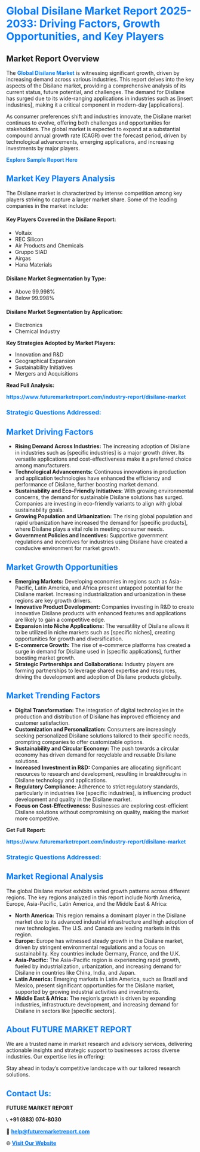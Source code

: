 <h1 style="color: #007BFF;">Global Disilane Market Report 2025-2033: Driving Factors, Growth Opportunities, and Key Players</h1>

<section id="overview">
<h2>Market Report Overview</h2>
<p>The <a href="https://www.futuremarketreport.com/industry-report/disilane-market" style="color: #007BFF; text-decoration: none;"><strong>Global Disilane Market</strong></a> is witnessing significant growth, driven by increasing demand across various industries. This report delves into the key aspects of the Disilane market, providing a comprehensive analysis of its current status, future potential, and challenges. The demand for Disilane has surged due to its wide-ranging applications in industries such as [insert industries], making it a critical component in modern-day [applications].</p>
<p>As consumer preferences shift and industries innovate, the Disilane market continues to evolve, offering both challenges and opportunities for stakeholders. The global market is expected to expand at a substantial compound annual growth rate (CAGR) over the forecast period, driven by technological advancements, emerging applications, and increasing investments by major players.</p>
</section>

<section id="overview">
<p><a href="https://www.futuremarketreport.com/request-sample/reportId=46799" style="color: #007BFF; text-decoration: none;"><strong>Explore Sample Report Here</strong></a></p>
</section>

<section id="key-players">
<h2 style="color: #007BFF;">Market Key Players Analysis</h2>
<p>The Disilane market is characterized by intense competition among key players striving to capture a larger market share. Some of the leading companies in the market include:</p>
<h4>Key Players Covered in the Disilane Report:</h4>
<ul><li>Voltaix</li><li>REC Silicon</li><li>Air Products and Chemicals</li><li>Gruppo SIAD</li><li>Airgas</li><li>Hana Materials</li></ul>
<h4>Disilane Market Segmentation by Type:</h4>
<ul><li>Above 99.998%</li><li>Below 99.998%</li></ul>

<h4>Disilane Market Segmentation by Application:</h4>
<ul><li>Electronics</li><li>Chemical Industry</li></ul>
<p><strong>Key Strategies Adopted by Market Players:</strong></p>
<ul>
<li>Innovation and R&D</li>
<li>Geographical Expansion</li>
<li>Sustainability Initiatives</li>
<li>Mergers and Acquisitions</li>
</ul>
</section>

<section>
<p><strong>Read Full Analysis: </strong></p><a href="https://www.futuremarketreport.com/industry-report/disilane-market" style="color: #007BFF; text-decoration: none;"><strong>https://www.futuremarketreport.com/industry-report/disilane-market</strong></a>
<h3 style="color: #007BFF;">Strategic Questions Addressed:</h3>
</section>

<section id="driving-factors">
<h2 style="color: #007BFF;">Market Driving Factors</h2>
<ul>
<li><strong>Rising Demand Across Industries:</strong> The increasing adoption of Disilane in industries such as [specific industries] is a major growth driver. Its versatile applications and cost-effectiveness make it a preferred choice among manufacturers.</li>
<li><strong>Technological Advancements:</strong> Continuous innovations in production and application technologies have enhanced the efficiency and performance of Disilane, further boosting market demand.</li>
<li><strong>Sustainability and Eco-Friendly Initiatives:</strong> With growing environmental concerns, the demand for sustainable Disilane solutions has surged. Companies are investing in eco-friendly variants to align with global sustainability goals.</li>
<li><strong>Growing Population and Urbanization:</strong> The rising global population and rapid urbanization have increased the demand for [specific products], where Disilane plays a vital role in meeting consumer needs.</li>
<li><strong>Government Policies and Incentives:</strong> Supportive government regulations and incentives for industries using Disilane have created a conducive environment for market growth.</li>
</ul>
</section>

<section id="growth-opportunities">
<h2 style="color: #007BFF;">Market Growth Opportunities</h2>
<ul>
<li><strong>Emerging Markets:</strong> Developing economies in regions such as Asia-Pacific, Latin America, and Africa present untapped potential for the Disilane market. Increasing industrialization and urbanization in these regions are key growth drivers.</li>
<li><strong>Innovative Product Development:</strong> Companies investing in R&D to create innovative Disilane products with enhanced features and applications are likely to gain a competitive edge.</li>
<li><strong>Expansion into Niche Applications:</strong> The versatility of Disilane allows it to be utilized in niche markets such as [specific niches], creating opportunities for growth and diversification.</li>
<li><strong>E-commerce Growth:</strong> The rise of e-commerce platforms has created a surge in demand for Disilane used in [specific applications], further boosting market growth.</li>
<li><strong>Strategic Partnerships and Collaborations:</strong> Industry players are forming partnerships to leverage shared expertise and resources, driving the development and adoption of Disilane products globally.</li>
</ul>
</section>

<section id="trending-factors">
<h2 style="color: #007BFF;">Market Trending Factors</h2>
<ul>
<li><strong>Digital Transformation:</strong> The integration of digital technologies in the production and distribution of Disilane has improved efficiency and customer satisfaction.</li>
<li><strong>Customization and Personalization:</strong> Consumers are increasingly seeking personalized Disilane solutions tailored to their specific needs, prompting companies to offer customizable options.</li>
<li><strong>Sustainability and Circular Economy:</strong> The push towards a circular economy has driven demand for recyclable and reusable Disilane solutions.</li>
<li><strong>Increased Investment in R&D:</strong> Companies are allocating significant resources to research and development, resulting in breakthroughs in Disilane technology and applications.</li>
<li><strong>Regulatory Compliance:</strong> Adherence to strict regulatory standards, particularly in industries like [specific industries], is influencing product development and quality in the Disilane market.</li>
<li><strong>Focus on Cost-Effectiveness:</strong> Businesses are exploring cost-efficient Disilane solutions without compromising on quality, making the market more competitive.</li>
</ul>
</section>

<section>
<p><strong>Get Full Report: </strong></p><a href="https://www.futuremarketreport.com/industry-report/disilane-market" style="color: #007BFF; text-decoration: none;"><strong>https://www.futuremarketreport.com/industry-report/disilane-market</strong></a>
<h3 style="color: #007BFF;">Strategic Questions Addressed:</h3>
</section>


<section id="regional-analysis">
<h2 style="color: #007BFF;">Market Regional Analysis</h2>
<p>The global Disilane market exhibits varied growth patterns across different regions. The key regions analyzed in this report include North America, Europe, Asia-Pacific, Latin America, and the Middle East & Africa:</p>
<ul>
<li><strong>North America:</strong> This region remains a dominant player in the Disilane market due to its advanced industrial infrastructure and high adoption of new technologies. The U.S. and Canada are leading markets in this region.</li>
<li><strong>Europe:</strong> Europe has witnessed steady growth in the Disilane market, driven by stringent environmental regulations and a focus on sustainability. Key countries include Germany, France, and the U.K.</li>
<li><strong>Asia-Pacific:</strong> The Asia-Pacific region is experiencing rapid growth, fueled by industrialization, urbanization, and increasing demand for Disilane in countries like China, India, and Japan.</li>
<li><strong>Latin America:</strong> Emerging markets in Latin America, such as Brazil and Mexico, present significant opportunities for the Disilane market, supported by growing industrial activities and investments.</li>
<li><strong>Middle East & Africa:</strong> The region’s growth is driven by expanding industries, infrastructure development, and increasing demand for Disilane in sectors like [specific sectors].</li>
</ul>
</section>

<footer>
<h2 style="color: #007BFF;">About FUTURE MARKET REPORT</h2>
<p>We are a trusted name in market research and advisory services, delivering actionable insights and strategic support to businesses across diverse industries. Our expertise lies in offering:</p>

<p>Stay ahead in today’s competitive landscape with our tailored research solutions.</p>

<h2 style="color: #007BFF;">Contact Us:</h2>
<p><strong>FUTURE MARKET REPORT</strong></p>
<p>📞 <strong>+91 (883) 074-8030</strong></p>
<p>📧 <strong><a href="mailto:help@futuremarketreport.com" style="color: #007BFF;">help@futuremarketreport.com</a></strong></p>
<p>🌐 <strong><a href="https://www.futuremarketreport.com/" style="color: #007BFF;">Visit Our Website</a></strong></p>
</footer>